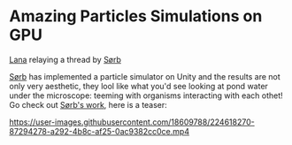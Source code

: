# Amazing Particles Simulations on GPU
[Lana](mstdn.science/@lana) relaying a thread by [Sørb](https://twitter.com/SoerbGames)


[Sørb](https://twitter.com/SoerbGames) has implemented a particle simulator on Unity and the results are not only very aesthetic, they lool like what you'd see looking at pond water under the microscope: teeming with organisms interacting with each othet!
Go check out [Sørb's work](https://twitter.com/SoerbGames/status/1631301424381394944), here is a teaser:


https://user-images.githubusercontent.com/18609788/224618270-87294278-a292-4b8c-af25-0ac9382cc0ce.mp4

